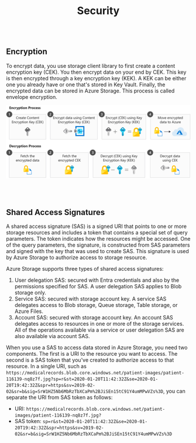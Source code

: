 # <center>Security</center>

<br></br>



## Encryption
To encrypt data, you use storage client library to first create a content encryption key (CEK). You then encrypt data on your end by CEK. This key is then encrypted through a key encryption key (KEK). A KEK can be either one you already have or one that's stored in Key Vault. Finally, the encrypted data can be stored in Azure Storage. This process is called envelope encryption.

![](./Images/cek1.svg)

<br></br>



## Shared Access Signatures
A shared access signature (SAS) is a signed URI that points to one or more storage resources and includes a token that contains a special set of query parameters. The token indicates how the resources might be accessed. One of the query parameters, the signature, is constructed from SAS parameters and signed with the key that was used to create SAS. This signature is used by Azure Storage to authorize access to storage resource.

Azure Storage supports three types of shared access signatures:
1. User delegation SAS: secured with Entra credentials and also by the permissions specified for SAS. A user delegation SAS applies to Blob storage only.
2. Service SAS: secured with storage account key. A service SAS delegates access to Blob storage, Queue storage, Table storage, or Azure Files.
3. Account SAS: secured with storage account key. An account SAS delegates access to resources in one or more of the storage services. All of the operations available via a service or user delegation SAS are also available via account SAS.

When you use a SAS to access data stored in Azure Storage, you need two components. The first is a URI to the resource you want to access. The second is a SAS token that you've created to authorize access to that resource. In a single URI, such as `https://medicalrecords.blob.core.windows.net/patient-images/patient-116139-nq8z7f.jpg?sp=r&st=2020-01-20T11:42:32Z&se=2020-01-20T19:42:32Z&spr=https&sv=2019-02-02&sr=b&sig=SrW1HZ5Nb6MbRzTbXCaPm%2BJiSEn15tC91Y4umMPwVZs%3D`, you can separate the URI from SAS token as follows:
- URI: `https://medicalrecords.blob.core.windows.net/patient-images/patient-116139-nq8z7f.jpg?`
- SAS token: `sp=r&st=2020-01-20T11:42:32Z&se=2020-01-20T19:42:32Z&spr=https&sv=2019-02-02&sr=b&sig=SrW1HZ5Nb6MbRzTbXCaPm%2BJiSEn15tC91Y4umMPwVZs%3D`